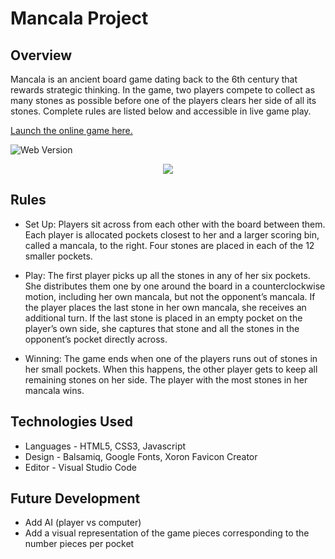 # Mancala Project
## Overview
Mancala is an ancient board game dating back to the 6th century that rewards strategic thinking. In the game, two players compete to collect as many stones as possible before one of the players clears her side of all its stones. Complete rules are listed below and accessible in live game play. 

[Launch the online game here.](https://alison-codes.github.io/mancala-game/)


![Web Version](https://i.imgur.com/LY75Hp1.png "Full Screen Version")

<p align="center"> 
<img src="https://i.imgur.com/PtuTBb1.png?1">
</p>

## Rules
  * Set Up: Players sit across from each other with the board between them. Each player is allocated pockets closest to her and a larger scoring bin, called a mancala, to the right. Four stones are placed in each of the 12 smaller pockets.

  * Play: The first player picks up all the stones in any of her six pockets. She distributes them one by one around the board in a counterclockwise motion, including her own mancala, but not the opponent’s mancala. If the player places the last stone in her own mancala, she receives an additional turn. If the last stone is placed in an empty pocket on the player’s own side, she captures that stone and all the stones in the opponent’s pocket directly across. 

  * Winning: The game ends when one of the players runs out of stones in her small pockets. When this happens, the other player gets to keep all remaining stones on her side. The player with the most stones in her mancala wins.

## Technologies Used
  * Languages - HTML5, CSS3, Javascript
  * Design - Balsamiq, Google Fonts, Xoron Favicon Creator
  * Editor - Visual Studio Code

## Future Development
  * Add AI (player vs computer)
  * Add a visual representation of the game pieces corresponding to the number pieces per pocket
  
